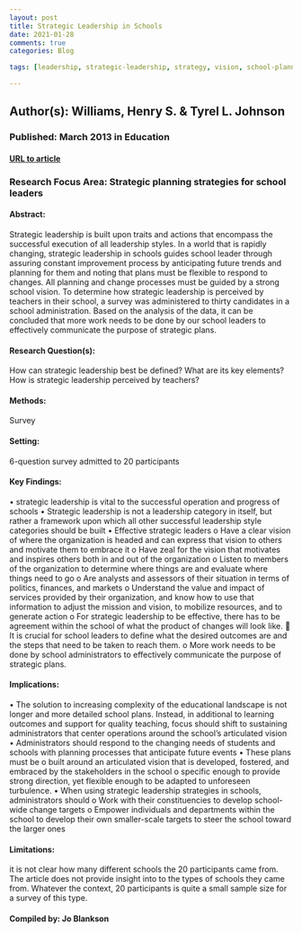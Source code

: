```yaml
---
layout: post
title: Strategic Leadership in Schools
date: 2021-01-28
comments: true
categories: Blog

tags: [leadership, strategic-leadership, strategy, vision, school-planning]

---
```


## Author(s): Williams, Henry S. & Tyrel L. Johnson

### Published: March 2013 in Education

#### [URL to article](http://eds.b.ebscohost.com.proxy.uchicago.edu/eds/pdfviewer/pdfviewer?vid=1&sid=e1d75158-4d7f-430a-99c5-4c445c26b51f%40pdc-v-sessmgr02)

### Research Focus Area: Strategic planning strategies for school leaders

#### Abstract:
Strategic leadership is built upon traits and actions that encompass the successful execution of all leadership styles. In a world that is rapidly changing, strategic leadership in schools guides school leader through assuring constant improvement process by anticipating future trends and planning for them and noting that plans must be flexible to respond to changes. All planning and change processes must be guided by a strong school vision. To determine how strategic leadership is perceived by teachers in their school, a survey was administered to thirty candidates in a school administration. Based on the analysis of the data, it can be concluded that more work needs to be done by our school leaders to effectively communicate the purpose of strategic plans.


#### Research Question(s):
How can strategic leadership best be defined? What are its key elements? How is strategic leadership perceived by teachers?


#### Methods:
Survey


#### Setting:
6-question survey admitted to 20 participants


#### Key Findings:
• strategic leadership is vital to the successful operation and progress of schools • Strategic leadership is not a leadership category in itself, but rather a framework upon which all other successful leadership style categories should be built • Effective strategic leaders o Have a clear vision of where the organization is headed and can express that vision to others and motivate them to embrace it o Have zeal for the vision that motivates and inspires others both in and out of the organization o Listen to members of the organization to determine where things are and evaluate where things need to go o Are analysts and assessors of their situation in terms of politics, finances, and markets o Understand the value and impact of services provided by their organization, and know how to use that information to adjust the mission and vision, to mobilize resources, and to generate action o For strategic leadership to be effective, there has to be agreement within the school of what the product of changes will look like.  It is crucial for school leaders to define what the desired outcomes are and the steps that need to be taken to reach them. o More work needs to be done by school administrators to effectively communicate the purpose of strategic plans. 


#### Implications:
• The solution to increasing complexity of the educational landscape is not longer and more detailed school plans. Instead, in additional to learning outcomes and support for quality teaching, focus should shift to sustaining administrators that center operations around the school’s articulated vision • Administrators should respond to the changing needs of students and schools with planning processes that anticipate future events • These plans must be o built around an articulated vision that is developed, fostered, and embraced by the stakeholders in the school o specific enough to provide strong direction, yet flexible enough to be adapted to unforeseen turbulence. • When using strategic leadership strategies in schools, administrators should o Work with their constituencies to develop school-wide change targets o Empower individuals and departments within the school to develop their own smaller-scale targets to steer the school toward the larger ones 


#### Limitations:
it is not clear how many different schools the 20 participants came from. The article does not provide insight into to the types of schools they came from. Whatever the context, 20 participants is quite a small sample size for a survey of this type.


#### Compiled by: Jo Blankson

